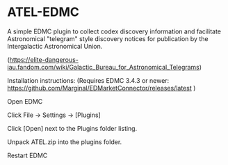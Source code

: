 # ATEL-EDMC
A simple EDMC plugin to collect codex discovery information and facilitate Astronomical "telegram" style discovery notices for publication by the Intergalactic Astronomical Union. 


(https://elite-dangerous-iau.fandom.com/wiki/Galactic_Bureau_for_Astronomical_Telegrams)



Installation instructions:
(Requires EDMC 3.4.3 or newer: https://github.com/Marginal/EDMarketConnector/releases/latest )


Open EDMC

Click File -> Settings -> [Plugins]

Click [Open] next to the Plugins folder listing. 

Unpack ATEL.zip into the plugins folder. 

Restart EDMC






